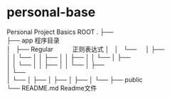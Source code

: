 # personal-base
Personal Project Basics
ROOT
.
├──                 
├── app                   程序目录        
│   ├── Regular           正则表达式 
│   │   └──    
│   ├──          
│   │   └── 
│   │       ├── 
│   │       ├── 
│   │       └── 
│   ├──           
│   │   └── 
│   │       ├── 
│   │       └── 
│   ├──              
│   └──              
│       └── 
│           ├── 
│           ├── 
│           ├── 
│           └── 
├── public               
└── README.md             Readme文件
